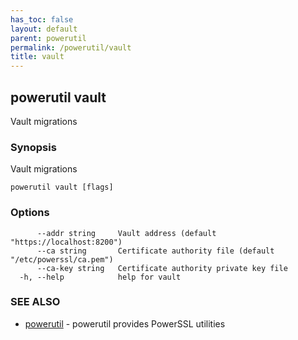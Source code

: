 ```yaml
---
has_toc: false
layout: default
parent: powerutil
permalink: /powerutil/vault
title: vault
---
```

## powerutil vault

Vault migrations

### Synopsis

Vault migrations

```
powerutil vault [flags]
```

### Options

```
      --addr string     Vault address (default "https://localhost:8200")
      --ca string       Certificate authority file (default "/etc/powerssl/ca.pem")
      --ca-key string   Certificate authority private key file
  -h, --help            help for vault
```

### SEE ALSO

* [powerutil](/powerutil)	 - powerutil provides PowerSSL utilities
